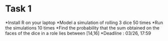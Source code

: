 # Task 1
*Install R on your laptop
*Model a simulation of rolling 3 dice 50 times
*Run the simulations 10 times
*Find the probability that the sum obtained on the faces of the dice in a role lies between [14,16]
*Deadline : 03/26, 17:59
